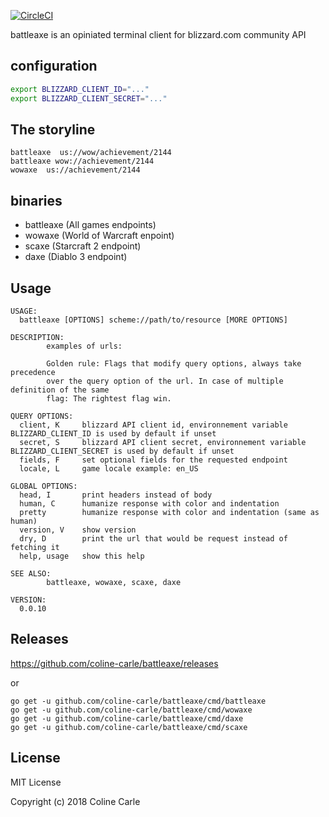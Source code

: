 
[![CircleCI](https://circleci.com/gh/coline-carle/battleaxe.svg?style=svg)](https://circleci.com/gh/coline-carle/battleaxe)

battleaxe is an opiniated terminal client for blizzard.com community API

## configuration
```sh
export BLIZZARD_CLIENT_ID="..."
export BLIZZARD_CLIENT_SECRET="..."
```

## The storyline

```
battleaxe  us://wow/achievement/2144
battleaxe wow://achievement/2144
wowaxe  us://achievement/2144
```

## binaries
- battleaxe (All games endpoints)
- wowaxe (World of Warcraft enpoint)
- scaxe (Starcraft 2 endpoint)
- daxe (Diablo 3 endpoint)
## Usage

```
USAGE:
  battleaxe [OPTIONS] scheme://path/to/resource [MORE OPTIONS]

DESCRIPTION:
        examples of urls:

        Golden rule: Flags that modify query options, always take precedence
        over the query option of the url. In case of multiple definition of the same
        flag: The rightest flag win.

QUERY OPTIONS:
  client, K     blizzard API client id, environnement variable BLIZZARD_CLIENT_ID is used by default if unset
  secret, S     blizzard API client secret, environnement variable BLIZZARD_CLIENT_SECRET is used by default if unset
  fields, F     set optional fields for the requested endpoint
  locale, L     game locale example: en_US

GLOBAL OPTIONS:
  head, I       print headers instead of body
  human, C      humanize response with color and indentation
  pretty        humanize response with color and indentation (same as human)
  version, V    show version
  dry, D        print the url that would be request instead of fetching it
  help, usage   show this help

SEE ALSO:
        battleaxe, wowaxe, scaxe, daxe

VERSION:
  0.0.10

```

## Releases

https://github.com/coline-carle/battleaxe/releases

or

```
go get -u github.com/coline-carle/battleaxe/cmd/battleaxe
go get -u github.com/coline-carle/battleaxe/cmd/wowaxe
go get -u github.com/coline-carle/battleaxe/cmd/daxe
go get -u github.com/coline-carle/battleaxe/cmd/scaxe
```


## License

MIT License

Copyright (c) 2018 Coline Carle

